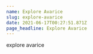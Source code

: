 ```yaml
---
name: Explore Avarice
slug: explore-avarice
date: 2021-06-17T00:27:51.871Z
page_headline: Explore Avarice
---
```

explore avarice